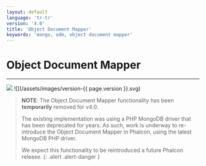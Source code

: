 ```yaml
---
layout: default
language: 'tr-tr'
version: '4.0'
title: 'Object Document Mapper'
keywords: 'mongo, odm, object document mapper'
---
```


# Object Document Mapper

* * *

![](/assets/images/document-status-stable-success.svg) ![](/assets/images/version-{{ page.version }}.svg)

> **NOTE**: The Object Document Mapper functionality has been **temporarily** removed for v4.0.
> 
> The existing implementation was using a PHP MongoDB driver that has been deprecated for years. As such, work is underway to re-introduce the Object Document Mapper in Phalcon, using the latest MongoDB PHP driver.
> 
> We expect this functionality to be reintroduced a future Phalcon release.
{: .alert .alert-danger }
